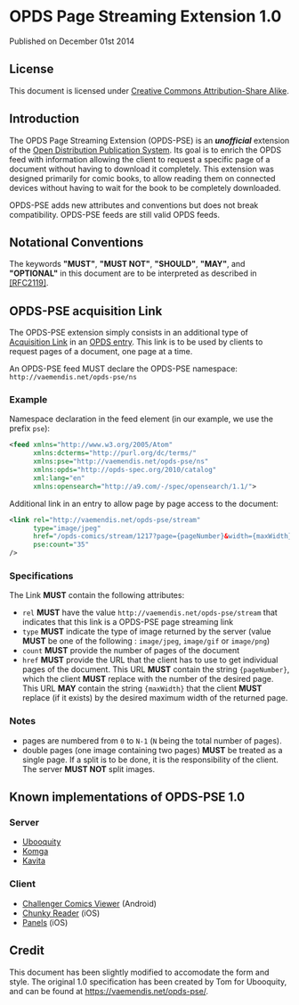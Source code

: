 # OPDS Page Streaming Extension 1.0

Published on December 01st 2014

## License

This document is licensed under [Creative Commons Attribution-Share Alike](http://creativecommons.org/licenses/by-sa/3.0/).

## Introduction

The OPDS Page Streaming Extension (OPDS-PSE) is an **_unofficial_** extension of the [Open Distribution Publication System](https://specs.opds.io/opds-1.2). Its goal is to enrich the OPDS feed with information allowing the client to request a specific page of a document without having to download it completely.
This extension was designed primarily for comic books, to allow reading them on connected devices without having to wait for the book to be completely downloaded.

OPDS-PSE adds new attributes and conventions but does not break compatibility. OPDS-PSE feeds are still valid OPDS feeds.

## Notational Conventions

The keywords **"MUST"**, **"MUST NOT"**, **"SHOULD"**, **"MAY"**, and **"OPTIONAL"** in this document are to be interpreted as described in [[RFC2119]](https://www.ietf.org/rfc/rfc2119.txt).

## OPDS-PSE acquisition Link

The OPDS-PSE extension simply consists in an additional type of [Acquisition Link](http://opds-spec.org/specs/opds-catalog-1-1-20110627/#Acquiring_Publications) in an [OPDS entry](http://opds-spec.org/specs/opds-catalog-1-1-20110627/#OPDS_Catalog_Entry_Documents).
This link is to be used by clients to request pages of a document, one page at a time.

An OPDS-PSE feed MUST declare the OPDS-PSE namespace: `http://vaemendis.net/opds-pse/ns`

### Example

Namespace declaration in the feed element (in our example, we use the prefix `pse`):

```xml
<feed xmlns="http://www.w3.org/2005/Atom"
      xmlns:dcterms="http://purl.org/dc/terms/"
      xmlns:pse="http://vaemendis.net/opds-pse/ns"
      xmlns:opds="http://opds-spec.org/2010/catalog"
      xml:lang="en"
      xmlns:opensearch="http://a9.com/-/spec/opensearch/1.1/">
```

Additional link in an entry to allow page by page access to the document:

```xml
<link rel="http://vaemendis.net/opds-pse/stream"
      type="image/jpeg"
      href="/opds-comics/stream/1217?page={pageNumber}&width={maxWidth}"
      pse:count="35"
/>
```

### Specifications

The Link **MUST** contain the following attributes:
- `rel` **MUST** have the value `http://vaemendis.net/opds-pse/stream` that indicates that this link is a OPDS-PSE page streaming link
- `type` **MUST** indicate the type of image returned by the server (value **MUST** be one of the following : `image/jpeg`, `image/gif` or `image/png`)
- `count` **MUST** provide the number of pages of the document
- `href` **MUST** provide the URL that the client has to use to get individual pages of the document.
  This URL **MUST** contain the string `{pageNumber}`, which the client **MUST** replace with the number of the desired page.
  This URL **MAY** contain the string `{maxWidth}` that the client **MUST** replace (if it exists) by the desired maximum width of the returned page.

### Notes

- pages are numbered from `0` to `N-1` (`N` being the total number of pages).
- double pages (one image containing two pages) **MUST** be treated as a single page. If a split is to be done, it is the responsibility of the client. The server **MUST NOT** split images.

## Known implementations of OPDS-PSE 1.0

### Server

- [Ubooquity](http://vaemendis.net/ubooquity/)
- [Komga](https://komga.org/)
- [Kavita](https://www.kavitareader.com/)

### Client

- [Challenger Comics Viewer](https://play.google.com/store/apps/details?id=org.kill.geek.bdviewer&hl=en) (Android)
- [Chunky Reader](http://chunkyreader.com/) (iOS)
- [Panels](https://panels.app/) (iOS)

## Credit

This document has been slightly modified to accomodate the form and style.
The original 1.0 specification has been created by Tom for Ubooquity, and can be found at https://vaemendis.net/opds-pse/. 